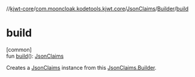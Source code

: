 //[kjwt-core](../../../../index.md)/[com.mooncloak.kodetools.kjwt.core](../../index.md)/[JsonClaims](../index.md)/[Builder](index.md)/[build](build.md)

# build

[common]\
fun [build](build.md)(): [JsonClaims](../index.md)

Creates a [JsonClaims](../index.md) instance from this [JsonClaims.Builder](index.md).
